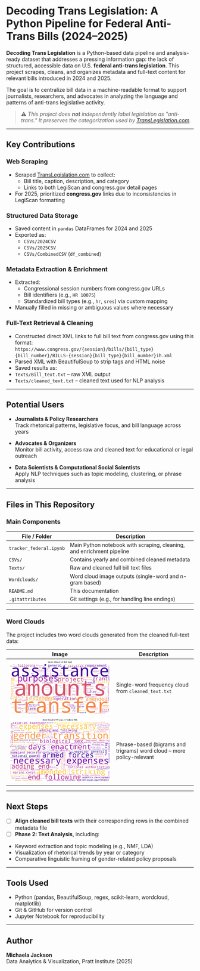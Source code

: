 # Decoding Trans Legislation: A Python Pipeline for Federal Anti-Trans Bills (2024–2025)

**Decoding Trans Legislation** is a Python-based data pipeline and analysis-ready dataset that addresses a pressing information gap: the lack of structured, accessible data on U.S. **federal anti-trans legislation**. This project scrapes, cleans, and organizes metadata and full-text content for relevant bills introduced in 2024 and 2025.

The goal is to centralize bill data in a machine-readable format to support journalists, researchers, and advocates in analyzing the language and patterns of anti-trans legislative activity.

> ⚠️ _This project does **not** independently label legislation as "anti-trans." It preserves the categorization used by [TransLegislation.com](https://translegislation.com)._

---

## Key Contributions

### Web Scraping
- Scraped [TransLegislation.com](https://translegislation.com) to collect:
  - Bill title, caption, description, and category
  - Links to both LegiScan and congress.gov detail pages
- For 2025, prioritized **congress.gov** links due to inconsistencies in LegiScan formatting

### Structured Data Storage
- Saved content in `pandas` DataFrames for 2024 and 2025
- Exported as:  
  - `CSVs/2024CSV`  
  - `CSVs/2025CSV`  
  - `CSVs/CombinedCSV` (`df_combined`)

### Metadata Extraction & Enrichment
- Extracted:
  - Congressional session numbers from congress.gov URLs
  - Bill identifiers (e.g., `HR 10075`)
  - Standardized bill types (e.g., `hr`, `sres`) via custom mapping
- Manually filled in missing or ambiguous values where necessary

### Full-Text Retrieval & Cleaning
- Constructed direct XML links to full bill text from congress.gov using this format:  
  `https://www.congress.gov/{session}/bills/{bill_type}{bill_number}/BILLS-{session}{bill_type}{bill_number}ih.xml`
- Parsed XML with BeautifulSoup to strip tags and HTML noise
- Saved results as:
- `Texts/Bill_text.txt` – raw XML output
- `Texts/cleaned_text.txt` – cleaned text used for NLP analysis

---

## Potential Users

- **Journalists & Policy Researchers**  
Track rhetorical patterns, legislative focus, and bill language across years

- **Advocates & Organizers**  
Monitor bill activity, access raw and cleaned text for educational or legal outreach

- **Data Scientists & Computational Social Scientists**  
Apply NLP techniques such as topic modeling, clustering, or phrase analysis

---

## Files in This Repository

### Main Components

| File / Folder | Description |
|---------------|-------------|
| `tracker_federal.ipynb` | Main Python notebook with scraping, cleaning, and enrichment pipeline |
| `CSVs/` | Contains yearly and combined cleaned metadata |
| `Texts/` | Raw and cleaned full bill text files |
| `Wordclouds/` | Word cloud image outputs (single-word and n-gram based) |
| `README.md` | This documentation |
| `.gitattributes` | Git settings (e.g., for handling line endings) |

---

### Word Clouds

The project includes two word clouds generated from the cleaned full-text data:

| Image | Description |
|-------|-------------|
| ![Word Cloud](Wordclouds/wordcloud.png) | Single-word frequency cloud from `cleaned_text.txt` |
| ![Word Cloud Phrases](Wordclouds/wordcloud_phrases.png) | Phrase-based (bigrams and trigrams) word cloud – more policy-relevant |

---

## Next Steps

- [ ] **Align cleaned bill texts** with their corresponding rows in the combined metadata file  
- [ ] **Phase 2: Text Analysis**, including:
- Keyword extraction and topic modeling (e.g., NMF, LDA)
- Visualization of rhetorical trends by year or category
- Comparative linguistic framing of gender-related policy proposals

---

## Tools Used

- Python (pandas, BeautifulSoup, regex, scikit-learn, wordcloud, matplotlib)  
- Git & GitHub for version control  
- Jupyter Notebook for reproducibility

---

## Author

**Michaela Jackson**  
Data Analytics & Visualization, Pratt Institute (2025)  
